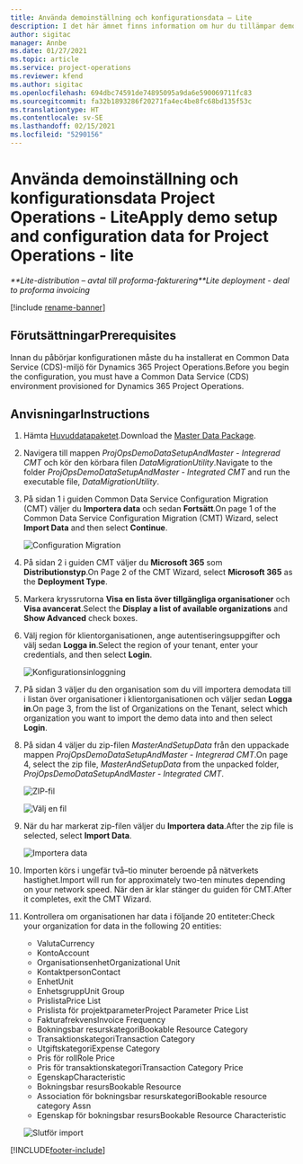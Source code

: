 ```yaml
---
title: Använda demoinställning och konfigurationsdata – Lite
description: I det här ämnet finns information om hur du tillämpar demoinställning konfigurationsdata i Project Operations.
author: sigitac
manager: Annbe
ms.date: 01/27/2021
ms.topic: article
ms.service: project-operations
ms.reviewer: kfend
ms.author: sigitac
ms.openlocfilehash: 694dbc74591de74895095a9da6e590069711fc83
ms.sourcegitcommit: fa32b1893286f20271fa4ec4be8fc68bd135f53c
ms.translationtype: HT
ms.contentlocale: sv-SE
ms.lasthandoff: 02/15/2021
ms.locfileid: "5290156"
---
```

# <a name="apply-demo-setup-and-configuration-data-for-project-operations---lite"></a><span data-ttu-id="48966-103">Använda demoinställning och konfigurationsdata Project Operations - Lite</span><span class="sxs-lookup"><span data-stu-id="48966-103">Apply demo setup and configuration data for Project Operations - lite</span></span> 

<span data-ttu-id="48966-104">_\*\*Lite-distribution – avtal till proforma-fakturering_</span><span class="sxs-lookup"><span data-stu-id="48966-104">_\*\*Lite deployment - deal to proforma invoicing_</span></span>

[!include [rename-banner](~/includes/cc-data-platform-banner.md)]

## <a name="prerequisites"></a><span data-ttu-id="48966-105">Förutsättningar</span><span class="sxs-lookup"><span data-stu-id="48966-105">Prerequisites</span></span>

<span data-ttu-id="48966-106">Innan du påbörjar konfigurationen måste du ha installerat en Common Data Service (CDS)-miljö för Dynamics 365 Project Operations.</span><span class="sxs-lookup"><span data-stu-id="48966-106">Before you begin the configuration, you must have a Common Data Service (CDS) environment provisioned for Dynamics 365 Project Operations.</span></span>


## <a name="instructions"></a><span data-ttu-id="48966-107">Anvisningar</span><span class="sxs-lookup"><span data-stu-id="48966-107">Instructions</span></span>

1. <span data-ttu-id="48966-108">Hämta [Huvuddatapaketet](https://download.microsoft.com/download/3/4/1/341bf279-a64f-4baa-af31-ce624859b518/ProjOpsSampleSetupData%20-%20CE%20only%20CMT.zip).</span><span class="sxs-lookup"><span data-stu-id="48966-108">Download the [Master Data Package](https://download.microsoft.com/download/3/4/1/341bf279-a64f-4baa-af31-ce624859b518/ProjOpsSampleSetupData%20-%20CE%20only%20CMT.zip).</span></span> 
2. <span data-ttu-id="48966-109">Navigera till mappen *ProjOpsDemoDataSetupAndMaster - Integrerad CMT* och kör den körbara filen *DataMigrationUtility*.</span><span class="sxs-lookup"><span data-stu-id="48966-109">Navigate to the folder *ProjOpsDemoDataSetupAndMaster - Integrated CMT* and run the executable file, *DataMigrationUtility*.</span></span>
3. <span data-ttu-id="48966-110">På sidan 1 i guiden Common Data Service Configuration Migration (CMT) väljer du **Importera data** och sedan **Fortsätt**.</span><span class="sxs-lookup"><span data-stu-id="48966-110">On page 1 of the Common Data Service Configuration Migration (CMT) Wizard, select **Import Data** and then select **Continue**.</span></span>

    ![Configuration Migration](./media/1ConfigurationMigration.png)

4. <span data-ttu-id="48966-112">På sidan 2 i guiden CMT väljer du **Microsoft 365** som **Distributionstyp**.</span><span class="sxs-lookup"><span data-stu-id="48966-112">On Page 2 of the CMT Wizard, select **Microsoft 365** as the **Deployment Type**.</span></span>
5. <span data-ttu-id="48966-113">Markera kryssrutorna **Visa en lista över tillgängliga organisationer** och **Visa avancerat**.</span><span class="sxs-lookup"><span data-stu-id="48966-113">Select the **Display a list of available organizations** and **Show Advanced** check boxes.</span></span>
6. <span data-ttu-id="48966-114">Välj region för klientorganisationen, ange autentiseringsuppgifter och välj sedan **Logga in**.</span><span class="sxs-lookup"><span data-stu-id="48966-114">Select the region of your tenant, enter your credentials, and then select **Login**.</span></span>

   ![Konfigurationsinloggning](./media/2ConfigurationSignin.png)

7. <span data-ttu-id="48966-116">På sidan 3 väljer du den organisation som du vill importera demodata till i listan över organisationer i klientorganisationen och väljer sedan **Logga in**.</span><span class="sxs-lookup"><span data-stu-id="48966-116">On page 3, from the list of Organizations on the Tenant, select which organization you want to import the demo data into and then select **Login**.</span></span>
8. <span data-ttu-id="48966-117">På sidan 4 väljer du zip-filen *MasterAndSetupData* från den uppackade mappen *ProjOpsDemoDataSetupAndMaster - Integrerad CMT*.</span><span class="sxs-lookup"><span data-stu-id="48966-117">On page 4, select the zip file, *MasterAndSetupData* from the unpacked folder, *ProjOpsDemoDataSetupAndMaster - Integrated CMT*.</span></span>

   ![ZIP-fil](./media/3ZipFile.png)

   ![Välj en fil](./media/4SelectAFile.png)

9. <span data-ttu-id="48966-120">När du har markerat zip-filen väljer du **Importera data**.</span><span class="sxs-lookup"><span data-stu-id="48966-120">After the zip file is selected, select **Import Data**.</span></span>

   ![Importera data](./media/5ImportData.png)

10. <span data-ttu-id="48966-122">Importen körs i ungefär två–tio minuter beroende på nätverkets hastighet.</span><span class="sxs-lookup"><span data-stu-id="48966-122">Import will run for approximately two-ten minutes depending on your network speed.</span></span> <span data-ttu-id="48966-123">När den är klar stänger du guiden för CMT.</span><span class="sxs-lookup"><span data-stu-id="48966-123">After it completes, exit the CMT Wizard.</span></span> 
11. <span data-ttu-id="48966-124">Kontrollera om organisationen har data i följande 20 entiteter:</span><span class="sxs-lookup"><span data-stu-id="48966-124">Check your organization for data in the following 20 entities:</span></span>

    -   <span data-ttu-id="48966-125">Valuta</span><span class="sxs-lookup"><span data-stu-id="48966-125">Currency</span></span>
    -   <span data-ttu-id="48966-126">Konto</span><span class="sxs-lookup"><span data-stu-id="48966-126">Account</span></span>
    -   <span data-ttu-id="48966-127">Organisationsenhet</span><span class="sxs-lookup"><span data-stu-id="48966-127">Organizational Unit</span></span>
    -   <span data-ttu-id="48966-128">Kontaktperson</span><span class="sxs-lookup"><span data-stu-id="48966-128">Contact</span></span>
    -   <span data-ttu-id="48966-129">Enhet</span><span class="sxs-lookup"><span data-stu-id="48966-129">Unit</span></span>
    -   <span data-ttu-id="48966-130">Enhetsgrupp</span><span class="sxs-lookup"><span data-stu-id="48966-130">Unit Group</span></span>
    -   <span data-ttu-id="48966-131">Prislista</span><span class="sxs-lookup"><span data-stu-id="48966-131">Price List</span></span>
    -   <span data-ttu-id="48966-132">Prislista för projektparameter</span><span class="sxs-lookup"><span data-stu-id="48966-132">Project Parameter Price List</span></span> 
    -   <span data-ttu-id="48966-133">Fakturafrekvens</span><span class="sxs-lookup"><span data-stu-id="48966-133">Invoice Frequency</span></span>
    -   <span data-ttu-id="48966-134">Bokningsbar resurskategori</span><span class="sxs-lookup"><span data-stu-id="48966-134">Bookable Resource Category</span></span>
    -   <span data-ttu-id="48966-135">Transaktionskategori</span><span class="sxs-lookup"><span data-stu-id="48966-135">Transaction Category</span></span>
    -   <span data-ttu-id="48966-136">Utgiftskategori</span><span class="sxs-lookup"><span data-stu-id="48966-136">Expense Category</span></span>
    -   <span data-ttu-id="48966-137">Pris för roll</span><span class="sxs-lookup"><span data-stu-id="48966-137">Role Price</span></span>
    -   <span data-ttu-id="48966-138">Pris för transaktionskategori</span><span class="sxs-lookup"><span data-stu-id="48966-138">Transaction Category Price</span></span>
    -   <span data-ttu-id="48966-139">Egenskap</span><span class="sxs-lookup"><span data-stu-id="48966-139">Characteristic</span></span>
    -   <span data-ttu-id="48966-140">Bokningsbar resurs</span><span class="sxs-lookup"><span data-stu-id="48966-140">Bookable Resource</span></span>
    -   <span data-ttu-id="48966-141">Association för bokningsbar resurskategori</span><span class="sxs-lookup"><span data-stu-id="48966-141">Bookable resource category Assn</span></span>
    -   <span data-ttu-id="48966-142">Egenskap för bokningsbar resurs</span><span class="sxs-lookup"><span data-stu-id="48966-142">Bookable Resource Characteristic</span></span>

    ![Slutför import](./media/6CompleteImport.png)


[!INCLUDE[footer-include](../includes/footer-banner.md)]